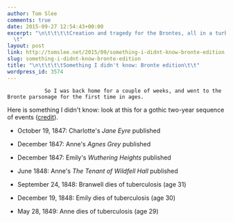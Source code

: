 ```yaml
---
author: Tom Slee
comments: true
date: 2015-09-27 12:54:43+00:00
excerpt: "\n\t\t\t\tCreation and tragedy for the Brontes, all in a turbulent two years.\t\
  \t"
layout: post
link: http://tomslee.net/2015/09/something-i-didnt-know-bronte-edition.html
slug: something-i-didnt-know-bronte-edition
title: "\n\t\t\t\tSomething I didn't know: Bronte edition\t\t"
wordpress_id: 3574
---
```



				So I was back home for a couple of weeks, and went to the Bronte parsonage for the first time in ages.

Here is something I didn't know: look at this for a gothic two-year sequence of events ([credit](http://www.brontefamily.org/chron.html)).



	
  * October 19, 1847: Charlotte's _Jane Eyre_ published

	
  * December 1847: Anne's _Agnes Grey_ published

	
  * December 1847: Emily's _Wuthering Heights_ published

	
  * June 1848: Anne's _The Tenant of Wildfell Hall_ published

	
  * September 24, 1848: Branwell dies of tuberculosis (age 31)

	
  * December 19, 1848: Emily dies of tuberculosis (age 30)

	
  * May 28, 1849: Anne dies of tuberculosis (age 29)

		
